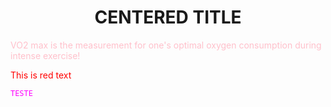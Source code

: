 <html>

<body>

<h1 align="center">CENTERED TITLE</h1>

<p style="color:pink;">VO2 max is the measurement for one's optimal oxygen consumption during intense exercise!</p>

<span style="color:red">This is red text</span>

</body>

</html>

<code style="color : magenta">TESTE</code>
